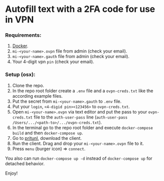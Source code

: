 # Autofill text with a 2FA code for use in VPN

### Requirements:

1. [Docker](https://www.docker.com/get-started).
2. `mi-<your-name>.ovpn` file from admin (check your email).
3. `mi-<your-name>.gauth` file from admin (check your email).
4. Your 4-digit vpn `pin` (check your email).

### Setup (osx):

1. Clone the repo.
2. In the repo root folder create a `.env` file and a `ovpn-creds.txt` like the according example files.
3. Put the secret from `mi-<your-name>.gauth` to `.env` file.
4. Put your `login`, `<4-digid pin><123456>` to `ovpn-creds.txt`.
5. Open `mi-<your-name>.ovpn` via text editor and put the pass to your `ovpn-creds.txt` file to the `auth-user-pass` line (`auth-user-pass /Users/.../<path-to>/.../ovpn-creds.txt`).
6. In the terminal go to the repo root folder and execute `docker-compose build` and then `docker-compose up`. 
7. Go to [pritunl](https://client.pritunl.com/#install), download the client.
8. Run the client. Drag and drop your `mi-<your-name>.ovpn` file to it.
9. Press `menu` (burger icon) => `connect`.

You also can run `docker-compose up -d` instead of `docker-compose up` for detached behavior.

Enjoy!
